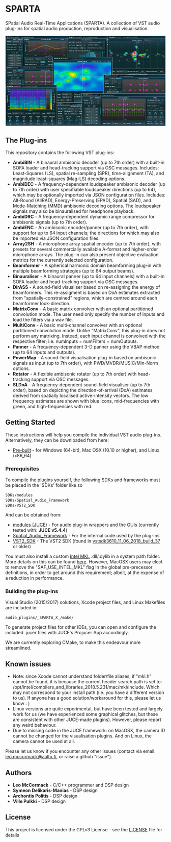 # SPARTA

SPatial Audio Real-Time Applications (SPARTA). A collection of VST audio plug-ins for spatial audio production, reproduction and visualisation.

![](sparta_screenshot.png)

## The Plug-ins

This repository contains the following VST plug-ins:
* **AmbiBIN** - A binaural ambisonic decoder (up to 7th order) with a built-in SOFA loader and head-tracking support via OSC messages. Includes: Least-Squares (LS), spatial re-sampling (SPR), time-alignment (TA), and magnitude least-squares (Mag-LS) decoding options.
* **AmbiDEC** - A frequency-dependent loudspeaker ambisonic decoder (up to 7th order) with user specifiable loudspeaker directions (up to 64), which may be optionally imported via JSON configuration files. Includes: All-Round (AllRAD), Energy-Preserving (EPAD), Spatial (SAD), and Mode-Matching (MMD) ambisonic decoding options. The loudspeaker signals may also be binauralised for headphone playback.
* **AmbiDRC** - A frequency-dependent dynamic range compressor for ambisonic signals (up to 7th order). 
* **AmbiENC** - An ambisonic encoder/panner (up to 7th order), with support for up to 64 input channels; the directions for which may also be imported via JSON configuration files. 
* **Array2SH** - A microphone array spatial encoder (up to 7th order), with presets for several commercially available A-format and higher-order microphone arrays. The plug-in can also present objective evaluation metrics for the currently selected configuration.
* **Beamformer** - A spherical harmonic domain beamforming plug-in with multiple beamforming strategies (up to 64 output beams).  
* **Binauraliser** - A binaural panner (up to 64 input channels) with a built-in SOFA loader and head-tracking support via OSC messages.
* **DirASS** - A sound-field visualiser based on re-assigning the energy of beamformers. This re-assigment is based on DoA estimates extracted from "spatially-constrained" regions, which are centred around each beamformer look-direction. 
* **MatrixConv** - A basic matrix convolver with an optional partitioned convolution mode. The user need only specify the number of inputs and load the filters via a wav file.
* **MultiConv** - A basic multi-channel convolver with an optional partitioned convolution mode. Unlike "MatrixConv", this plug-in does not perform any matrixing. Instead, each input channel is convolved with the respective filter; i.e. numInputs = numFilters = numOutputs.
* **Panner** - A frequency-dependent 3-D panner using the VBAP method (up to 64 inputs and outputs).
* **PowerMap** - A sound-field visualisation plug-in based on ambisonic signals as input (up to 7th order), with PWD/MVDR/MUSIC/Min-Norm options.
* **Rotator** - A flexible ambisonic rotator (up to 7th order) with head-tracking support via OSC messages. 
* **SLDoA** - A frequency-dependent sound-field visualiser (up to 7th order), based on depicting the direction-of-arrival (DoA) estimates derived from spatially localised active-intensity vectors. The low frequency estimates are shown with blue icons, mid-frequencies with green, and high-frequencies with red. 

## Getting Started

These instructions will help you compile the individual VST audio plug-ins. Alternatively, they can be downloaded from here:
* [Pre-built](http://research.spa.aalto.fi/projects/sparta_vsts/) - for Windows (64-bit), Mac OSX (10.10 or higher), and Linux (x86_64)

### Prerequisites

To compile the plugins yourself, the following SDKs and frameworks must be placed in the 'SDKs' folder like so

```
SDKs/modules
SDKs/Spatial_Audio_Framework
SDKs/VST2_SDK
```
And can be obtained from:

* [modules (JUCE)](https://shop.juce.com/get-juce/download) - For audio plug-in wrappers and the GUIs (currently tested with: **JUCE v5.4.4**)
* [Spatial_Audio_Framework](https://github.com/leomccormack/Spatial_Audio_Framework) - For the internal code used by the plug-ins
* [VST2_SDK](https://github.com/steinbergmedia/vst3sdk/releases) - The VST2 SDK (found in [vstsdk3610_11_06_2018_build_37](https://web.archive.org/web/20181016150224/https://download.steinberg.net/sdk_downloads/vstsdk3610_11_06_2018_build_37.zip) or older)

You must also install a custom [Intel MKL](https://software.intel.com/en-us/articles/free-ipsxe-tools-and-libraries) .dll/.dylib in a system path folder. More details on this can be found [here](https://github.com/leomccormack/Spatial_Audio_Framework). However, MacOSX users may elect to remove the "SAF_USE_INTEL_MKL" flag in the global pre-precessor definitions, in order to get around this requirement; albeit, at the expense of a reduction in performance.

### Building the plug-ins

Visual Studio (2015/2017) solutions, Xcode project files, and Linux Makefiles are included in:

```
audio_plugins/_SPARTA_X_/make/
```

To generate project files for other IDEs, you can open and configure the included .jucer files with JUCE's Projucer App accordingly.

We are currently exploring CMake, to make this endeavour more streamlined.

## Known issues

* Note: since Xcode cannot understand folder/file aliases, if "mkl.h" cannot be found, it is because the current header search path is set to: /opt/intel/compilers_and_libraries_2018.5.231/mac/mkl/include. Which may not correspond to your install path (i.e. you have a different version to us). If anyone has a good solution/workaround for this, please let us know : )
* Linux versions are quite experimental, but have been tested and largely work for us (we have experienced some graphical glitches, but these are consistent with other JUCE-made plugins).  However, please report any weird behaviour. 
* Due to missing code in the JUCE framework: on MacOSX, the camera ID cannot be changed for the visualisation plugins. And on Linux, the camera cannot be used at all.

Please let us know if you encounter any other issues (contact via email: leo.mccormack@aalto.fi, or raise a github "issue").

## Authors

* **Leo McCormack** - C/C++ programmer and DSP design
* **Symeon Delikaris-Manias** - DSP design
* **Archontis Politis** -  DSP design
* **Ville Pulkki** - DSP design


## License

This project is licensed under the GPLv3 License - see the [LICENSE](LICENSE) file for details


